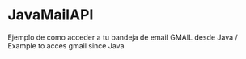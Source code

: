 # JavaMailAPI
Ejemplo de como acceder a tu bandeja de email GMAIL desde Java / Example to acces gmail since Java
